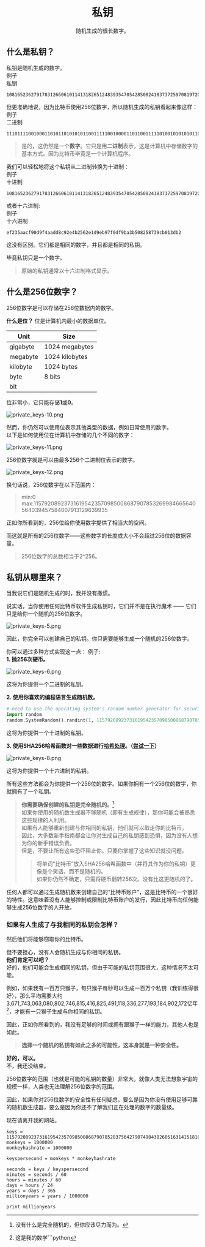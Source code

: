 # <center>私钥</center>
<center>随机生成的很长数字。</center>

## 什么是私钥？
私钥是随机生成的数字。  
例子  
私钥  
```
108165236279178312660610114131826512483935470542850824183737259708197206310322
```

但更准确地说，因为比特币使用256位数字，所以随机生成的私钥看起来像这样：  
例子  
二进制  
```
1110111100100011010110101010110011111001000011011001111101001010101011011101100011001001001011100100101100100101011000101110000111011001111010111001011111110000110111111001101110100011101101010000100000100101100001110011100111001011000000010011110110110010
```

>是的，这仍然是一个**数字**。它只是用**二进制**表示，这是计算机中存储数字的基本方式。因为比特币毕竟是一个计算机程序。

我们可以轻松地将这个私钥从二进制转换为十进制：  
例子  
十进制  
```
108165236279178312660610114131826512483935470542850824183737259708197206310322
```
或者十六进制:  
例子  
十六进制  
```
ef235aacf90d9f4aadd8c92e4b2562e1d9eb97f0df9ba3b508258739cb013db2
```
这没有区别。它们都是相同的数字，并且都是相同的私钥。

毕竟私钥只是一个数字。

>原始的私钥通常以十六进制格式显示。

## 什么是256位数字？
256位数字是可以存储在256位数据内的数字。

**什么是位？**
位是计算机内最小的数据单位。

|Unit|Size|
|---|---|
|gigabyte|1024 megabytes|
|megabyte|1024 kilobytes|
|kilobyte|1024 bytes|
|byte|8 bits|
|bit||

位非常小，它只能存储**1**或**0**。

![private_keys-10.png](img/private_keys-10%20(1).png)

然而，你仍然可以使用位表示其他类型的数据，例如日常使用的数字。  
以下是如何使用位在计算机中存储的几个不同的数字：

![private_keys-11.png](img/private_keys-11.png)

256位数字就是可以由最多256个二进制位表示的数字。

![private_keys-12.png](img/private_keys-12%20(1).png)

换句话说，256位数字在以下范围内：

>min:0  
max:115792089237316195423570985008687907853269984665640564039457584007913129639935

正如你所看到的，256位给你使用数字提供了相当大的空间。

而这就是所有的256位数字——这些数字的长度或大小不会超过256位的数据容量。

>256位数字的总数相当于2^256。

## 私钥从哪里来？

当我说它们是随机生成的时，我并没有撒谎。

说实话，当你使用任何比特币软件生成私钥时，它们并不是在执行魔术 —— 它们只是给你一个随机的256位数字。

![private_keys-5.png](img/private_keys-5%20(1).png)

因此，你完全可以创建自己的私钥。你只需要能够生成一个随机的256位数字。

你可以通过多种方式实现这一点：
例子:  
**1. 抛256次硬币。**

![private_keys-6.png](img/private_keys-6%20(1).png)

这将为你提供一个二进制的私钥。

**2. 使用你喜欢的编程语言生成随机数。**
```python
# need to use the operating system's random number generator for security
import random
random.SystemRandom().randint(1, 115792089237316195423570985008687907852837564279074904382605163141518161494336)
```
这将为你提供一个十进制的私钥。

**3. 使用SHA256哈希函数对一些数据进行[哈希处理](../../../../Technical/Other/Hash%20Function/Hash%20Function.md)。（[尝试一下](https://learnmeabitcoin.com/tools/sha256)）**

![private_keys-8.png](img/private_keys-8%20(1).png)

这将为你提供一个十六进制的私钥。

所有这些方法都会为你提供一个256位的数字。如果你拥有一个256位的数字，你就拥有了一个私钥。

>**你需要确保创建的私钥是完全随机的。**[^1]  
如果你使用的随机数生成器不够随机（即有生成规律），那你可能会被熟悉这些规律的人利用。  
如果有人能够重新创建与你相同的私钥，他们就可以取走你的比特币。  
因此，大多数新手指南都会让你对生成自己的私钥感到恐惧，因为没有人想为你的新手错误负责。  
但是，不要让所有这些恐吓阻止你。只要你掌握了这些知识就没问题。  
>>将单词“比特币”放入SHA256哈希函数中（并将其作为你的私钥）更像是个笑话，而不是随机的。  
>>如果你仍然不确定，只需将硬币翻转256次。没有比这更随机的了。

任何人都可以通过生成随机数来创建自己的“比特币账户”，这是比特币的一个很好的特性。这意味着没有人能够控制或限制比特币账户的发行，因此比特币向任何能够生成256位数字的人开放。

### 如果有人生成了与我相同的私钥会怎样？
然后他们将能够窃取你的比特币。

但不要担心，没有人会随机生成与你相同的私钥。  
**他们肯定可以吧？**  
好的，他们可能会生成相同的私钥，但由于可能的私钥范围很大，这种情况不太可能。

例如，如果我有一百万只猴子，每只猴子每秒可以生成一百万个私钥（我训练得很好），那么平均需要大约3,671,743,063,080,802,746,815,416,825,491,118,336,277,193,184,902,172亿年[^2]，才能有一只猴子生成与你相同的私钥。

因此，正如你所看到的，我没有足够的时间或拥有跟猴子一样的能力，其他人也是如此。
>**选择一个随机的私钥有如此之多的可能性，这本身就是一种安全性。**

**好的，可以。**  
不，我还没结束。

256位数字的范围（也就是可能的私钥的数量）非常大。就像人类无法想象宇宙的规模一样，人类也无法理解256位数字的范围。

因此，如果你对256位数字的安全性有任何疑虑，要么是因为你没有使用足够可靠的随机数生成器，要么是因为你还不了解我们正在处理的数字的数量级。

现在请离开我的网站。

[^1]:没有什么是完全随机的，但你应该尽力而为。
[^2]:这是我的数学```python

```
keys = 115792089237316195423570985008687907852837564279074904382605163141518161494336
monkeys = 1000000
monkeyhashrate = 1000000

keyspersecond = monkeys * monkeyhashrate

seconds = keys / keyspersecond
minutes = seconds / 60
hours = minutes / 60
days = hours / 24
years = days / 365
millionyears = years / 1000000

print millionyears
```